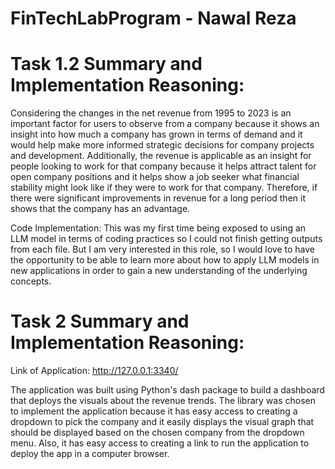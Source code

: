 # FinTechLabProgram - Nawal Reza

# Task 1.2 Summary and Implementation Reasoning:
Considering the changes in the net revenue from 1995 to 2023 is an important factor for users to observe from a company because it shows an insight into how much a company has grown in terms of demand and it would help make more informed strategic decisions for company projects and development. Additionally, the revenue is applicable as an insight for people looking to work for that company because it helps attract talent for open company positions and it helps show a job seeker what financial stability might look like if they were to work for that company. Therefore, if there were significant improvements in revenue for a long period then it shows that the company has an advantage. 

Code Implementation: This was my first time being exposed to using an LLM model in terms of coding practices so I could not finish getting outputs from each file. But I am very interested in this role, so I would love to have the opportunity to be able to learn more about how to apply LLM models in new applications in order to gain a new understanding of the underlying concepts. 

# Task 2 Summary and Implementation Reasoning:
Link of Application: http://127.0.0.1:3340/

The application was built using Python's dash package to build a dashboard that deploys the visuals about the revenue trends. The library was chosen to implement the application because it has easy access to creating a dropdown to pick the company and it easily displays the visual graph that should be displayed based on the chosen company from the dropdown menu. Also, it has easy access to creating a link to run the application to deploy the app in a computer browser.
